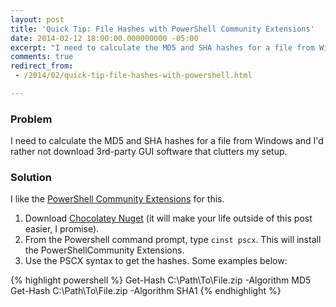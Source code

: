```yaml
---
layout: post
title: 'Quick Tip: File Hashes with PowerShell Community Extensions'
date: 2014-02-12 18:00:00.000000000 -05:00
excerpt: "I need to calculate the MD5 and SHA hashes for a file from Windows and I’d rather not download 3rd-party GUI software that clutters my setup."
comments: true
redirect_from:
 - /2014/02/quick-tip-file-hashes-with-powershell.html

---
```

### Problem
I need to calculate the MD5 and SHA hashes for a file from Windows and I'd rather not download 3rd-party GUI software that clutters my setup.

### Solution
I like the [PowerShell Community Extensions][PSCX] for this.

1. Download [Chocolatey Nuget] (it will make your life outside of this post easier, I promise).
1. From the Powershell command prompt, type `cinst pscx`. This will install the PowerShellCommunity Extensions.
1. Use the PSCX syntax to get the hashes. Some examples below:

{% highlight powershell %}
Get-Hash C:\Path\To\File.zip -Algorithm MD5
Get-Hash C:\Path\To\File.zip -Algorithm SHA1
{% endhighlight %}

[PSCX]: http://pscx.codeplex.com/
[Chocolatey Nuget]: http://chocolatey.org/

